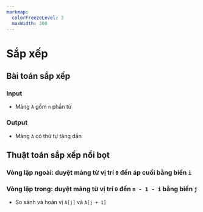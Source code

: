 ```yaml
---
markmap:
  colorFreezeLevel: 3
  maxWidth: 300
---
```


# Sắp xếp

## Bài toán sắp xếp

### Input

- Mảng `A` gồm `n` phần tử

### Output

- Mảng `A` có thứ tự tăng dần

## Thuật toán sắp xếp nổi bọt

### Vòng lặp ngoài: duyệt mảng từ vị trí `0` đến áp cuối bằng biến `i`

### Vòng lặp trong: duyệt mảng từ vị trí `0` đến `n - 1 - i` bằng biến `j`

- So sánh và hoán vị `A[j]` và `A[j + 1]`